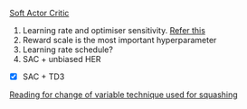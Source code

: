 [Soft Actor Critic](https://arxiv.org/pdf/1801.01290.pdf)
 1. Learning rate and optimiser sensitivity. [Refer this](https://arxiv.org/pdf/1810.02525.pdf)
2. Reward scale is the most important hyperparameter
3. Learning rate schedule?
4. SAC + unbiased HER
- [x] SAC + TD3

[Reading for change of variable technique used for squashing](https://www.stat.washington.edu/~nehemyl/files/UW_MATH-STAT395_functions-random-variables.pdf)

